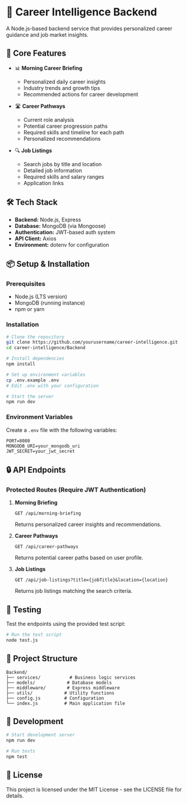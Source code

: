 # 🤖 Career Intelligence Backend

A Node.js-based backend service that provides personalized career guidance and job market insights.

## 🚀 Core Features

- 📊 **Morning Career Briefing**
  - Personalized daily career insights
  - Industry trends and growth tips
  - Recommended actions for career development

- 🛣️ **Career Pathways**
  - Current role analysis
  - Potential career progression paths
  - Required skills and timeline for each path
  - Personalized recommendations

- 🔍 **Job Listings**
  - Search jobs by title and location
  - Detailed job information
  - Required skills and salary ranges
  - Application links

## 🛠️ Tech Stack

- **Backend:** Node.js, Express
- **Database:** MongoDB (via Mongoose)
- **Authentication:** JWT-based auth system
- **API Client:** Axios
- **Environment:** dotenv for configuration

## 📦 Setup & Installation

### Prerequisites
- Node.js (LTS version)
- MongoDB (running instance)
- npm or yarn

### Installation

```bash
# Clone the repository
git clone https://github.com/yourusername/career-intelligence.git
cd career-intelligence/Backend

# Install dependencies
npm install

# Set up environment variables
cp .env.example .env
# Edit .env with your configuration

# Start the server
npm run dev
```

### Environment Variables
Create a `.env` file with the following variables:
```
PORT=8080
MONGODB_URI=your_mongodb_uri
JWT_SECRET=your_jwt_secret
```

## 🔒 API Endpoints

### Protected Routes (Require JWT Authentication)

1. **Morning Briefing**
   ```
   GET /api/morning-briefing
   ```
   Returns personalized career insights and recommendations.

2. **Career Pathways**
   ```
   GET /api/career-pathways
   ```
   Returns potential career paths based on user profile.

3. **Job Listings**
   ```
   GET /api/job-listings?title={jobTitle}&location={location}
   ```
   Returns job listings matching the search criteria.

## 🧪 Testing

Test the endpoints using the provided test script:
```bash
# Run the test script
node test.js
```

## 📝 Project Structure

```
Backend/
├── services/           # Business logic services
├── models/            # Database models
├── middleware/        # Express middleware
├── utils/            # Utility functions
├── config.js         # Configuration
└── index.js          # Main application file
```

## 🔄 Development

```bash
# Start development server
npm run dev

# Run tests
npm test
```

## 📄 License

This project is licensed under the MIT License - see the LICENSE file for details.
